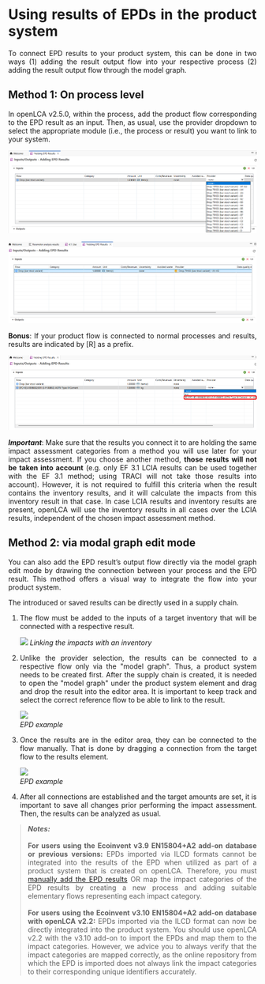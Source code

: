 <div style='text-align: justify;'>

# Using results of EPDs in the product system

To connect EPD results to your product system, this can be done in two ways (1) adding the result output flow into your respective process (2) adding the result output flow through the model graph.

## Method 1: On process level

In openLCA v2.5.0, within the process, add the product flow corresponding to the EPD result as an input.
Then, as usual, use the provider dropdown to select the appropriate module (i.e., the process or result) you want to link to your system.

![](../media/epd_res_in_prod_sys_1.png)

![](../media/epd_res_in_prod_sys_2.png)

**Bonus**: If your product flow is connected to normal processes and results, results are indicated by [R] as a prefix. 

![](../media/epd_res_in_prod_sys_3.png)

_**Important**_: Make sure that the results you connect it to are holding the same impact assessment categories from a method you will use later for your impact assessment. If you choose another method, **those results will not be taken into account** (e.g. only EF 3.1 LCIA results can be used together with the EF 3.1 method; using TRACI will not take those results into account). However, it is not required to fulfill this criteria when the result contains the inventory results, and it will calculate the impacts from this inventory result in that case. In case LCIA results and inventory results are present, openLCA will use the inventory results in all cases over the LCIA results, independent of the chosen impact assessment method.

## Method 2: via modal graph edit mode

You can also add the EPD result’s output flow directly via the model graph edit mode by drawing the connection between your process and the EPD result. This method offers a visual way to integrate the flow into your product system.

The introduced or saved results can be directly used in a supply chain.

1.	The flow must be added to the inputs of a target inventory that will be connected with a respective result.

    ![](../media/epd_impacts_inventory.png)
    _Linking the impacts with an inventory_

2.	Unlike the provider selection, the results can be connected to a respective flow only via the "model graph". 
Thus, a product system needs to be created first. After the supply chain is created, it is needed to open the "model graph" 
under the product system element and drag and drop the result into the editor area. It is important to keep 
track and select the correct reference flow to be able to link to the result. 

    ![](../media/epd_example_2.png)
    <br>_EPD example_

3.	Once the results are in the editor area, they can be connected to the flow manually. That is done by dragging a connection from the 
target flow to the results element.

    ![](../media/epd_example_3.png)
    <br>_EPD example_

4.	After all connections are established and the target amounts are set, it is important to save all changes prior performing the impact assessment. Then, the results can be analyzed as usual.


>_**Notes:**_ 
<br><br>**For users using the Ecoinvent v3.9 EN15804+A2 add-on database or previous versions:** EPDs imported via ILCD formats cannot be integrated into the results of the EPD when utilized as part of a product system that is created on openLCA. Therefore, you must [manually add the EPD results](./adding_results_3rd_sources.md#adding-epds-manually) OR map the impact categories of the EPD results by creating a new process and adding suitable elementary flows representing each impact category. 
<br><br>**For users using the Ecoinvent v3.10 EN15804+A2 add-on database with openLCA v2.2:** EPDs imported via the ILCD format can now be directly integrated into the product system. You should use openLCA v2.2 with the v3.10 add-on to import the EPDs and map them to the impact categories. However, we advice you to always verify that the impact categories are mapped correctly, as the online repository from which the EPD is imported does not always link the impact categories to their corresponding unique identifiers accurately.

</div>

